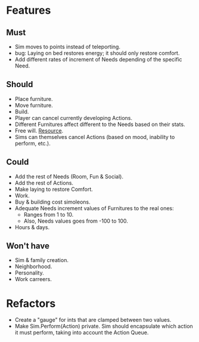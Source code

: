 # Features

## Must
- Sim moves to points instead of teleporting.
- bug: Laying on bed restores energy; it should only restore comfort.
- Add different rates of increment of Needs depending of the specific Need.

## Should
- Place furniture.
- Move furniture.
- Build.
- Player can cancel currently developing Actions.
- Different Furnitures affect different to the Needs based on their stats.
- Free will. [Resource](https://www.youtube.com/watch?v=9gf2MT-IOsg).
- Sims can themselves cancel Actions (based on mood, inability to perform, etc.).

## Could
- Add the rest of Needs (Room, Fun & Social).
- Add the rest of Actions.
- Make laying to restore Comfort.
- Work.
- Buy & building cost simoleons.
- Adequate Needs increment values of Furnitures to the real ones:
	- Ranges from 1 to 10.
	- Also, Needs values goes from -100 to 100.
- Hours & days.

 ## Won't have
 - Sim & family creation.
 - Neighborhood.
 - Personality.
 - Work carreers.

# Refactors

- Create a "gauge" for ints that are clamped between two values.
- Make Sim.Perform(Action) private. Sim should encapsulate which action it must perform, taking into account the Action Queue.
